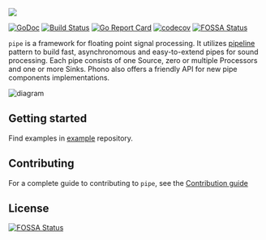 ![](pipe.png)

[![GoDoc](https://godoc.org/pipelined.dev/pipe?status.svg)](https://godoc.org/pipelined.dev/pipe)
[![Build Status](https://travis-ci.org/pipelined/pipe.svg?branch=master)](https://travis-ci.org/pipelined/pipe)
[![Go Report Card](https://goreportcard.com/badge/pipelined.dev/pipe)](https://goreportcard.com/report/pipelined.dev/pipe)
[![codecov](https://codecov.io/gh/pipelined/pipe/branch/master/graph/badge.svg)](https://codecov.io/gh/pipelined/pipe)
[![FOSSA Status](https://app.fossa.io/api/projects/git%2Bgithub.com%2Fpipelined%2Fphono.svg?type=shield)](https://app.fossa.io/projects/git%2Bgithub.com%2Fpipelined%2Fphono?ref=badge_shield)

`pipe` is a framework for floating point signal processing. It utilizes [pipeline](https://blog.golang.org/pipelines) pattern to build fast, asynchronomous and easy-to-extend pipes for sound processing. Each pipe consists of one Source, zero or multiple Processors and one or more Sinks. Phono also offers a friendly API for new pipe components implementations.

![diagram](https://dudk.github.io/post/lets-go/pipe_diagram.png)

## Getting started

Find examples in [example](https://github.com/pipelined/example) repository.

## Contributing

For a complete guide to contributing to `pipe`, see the [Contribution guide](https://github.com/pipelined/pipe/blob/master/CONTRIBUTING.md)

## License
[![FOSSA Status](https://app.fossa.io/api/projects/git%2Bgithub.com%2Fpipelined%2Fpipe.svg?type=large)](https://app.fossa.io/projects/git%2Bgithub.com%2Fpipelined%2Fpipe?ref=badge_large)